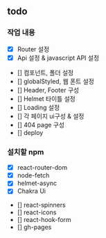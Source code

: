 ## todo

### 작업 내용

- [x] Router 설정
- [x] Api 설정 & javascript API 설정
- [] 컴포넌트, 폴더 설정
- [] globalStyled, 웹 폰트 설정
- [] Header, Footer 구성
- [] Helmet 타이틀 설정
- [] Loading 설정
- [] 각 페이지 ui구성 & 설정
- [] 404 page 구성
- [] deploy

### 설치할 npm

- [x] react-router-dom
- [x] node-fetch
- [x] helmet-async
- [x] Chakra Ui
- [] react-spinners
- [] react-icons
- [] react-hook-form
- [] gh-pages
